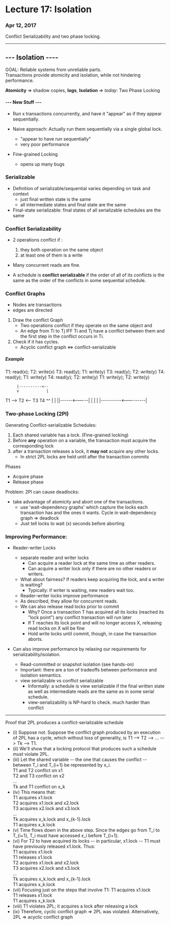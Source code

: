# Lecture 17: Isolation
### Apr 12, 2017
Conflict Serializability and two phase locking.

--------------------------------------------------------------------------------

## --- Isolation ----
GOAL: Reliable systems from unreliable parts.    
Transactions provide atomicity and isolation, while not hindering performance.

**Atomicity** => shadow copies, **logs**,
**Isolation** => _today_: Two Phase Locking

#### --- New Stuff ---
- Run x transactions concurrently, and have it "appear" as if they appear sequentially.

- Naive approach: Actually run them sequentially via a single global lock.
    - "appear to have run sequentially"
    - very poor performance

- Fine-grained Locking  
    - opens up many bugs

### Serializable
- Definition of serializable/sequential varies depending on task and context
    - just final written state is the same
    - all intermediate states and final state are the same
- Final-state serializable: final states of all serializable schedules are the same

### Conflict Serializability
- 2 operations conflict if :
    1. they both operation on the same object
    2. at least one of them is a write  
- Many concurrent reads are fine.

- A schedule is **conflict serializable** if the order of all of its conflicts is the same as the order of the conflicts in some sequential schedule.   

### Conflict Graphs
- Nodes are transactions
- edges are directed

1. Draw the conflict Graph
    - Two operations conflict if they operate on the same object and
    - An edge from Ti to Tj IFF Ti and Tj have a conflict between them and the first step in the conflict occurs in Ti.
2. Check if it has cycles.
    - Acyclic conflict graph <=> conflict-serializable

##### Example

T1: read(x); T2: write(x)
 T3: read(y); T1: write(y)
 T3: read(y); T2: write(y)
 T4: read(y); T1: write(y)
 T4: read(y); T2: write(y)
 T1: write(y); T2: write(y)

         |----------<--
         v            |
 T1 --> T2 <-- T3    T4
 ^^            |      |
 ||------<-----|      |
 |                    |
 |----------<---------|

### Two-phase Locking (2Pl)
Generating Conflict-serializable Schedules:
1. Each shared variable has a lock. (Fine-grained locking)
2. Before **any** operation on a variable, the transaction must acquire the corresponding lock
3. after a transaction releases a lock, it **may not** acquire any other locks.
    - In strict 2PL locks are held until after the transaction commits

Phases     
- Acquire phase
- Release phase

Problem: 2Pl can cause deadlocks:
- take advantage of atomicity and abort one of the transactions.
    - use 'wait-dependency graphs'  which capture the locks each  transaction has and the ones it wants. Cycle in  wait-dependency graph => deadlock
    - Just tell locks to wait (x) seconds before aborting


### Improving Performance:
- Reader-writer Locks
    - separate reader and writer locks
        - Can acquire a reader lock at the same time as other readers.
        - Can acquire a writer lock only if there are no other readers or writers.
    - What about fairness? If readers keep acquiring the lock, and a writer is waiting?
        - Typically: if writer is waiting, new readers wait too.
    - Reader-writer locks improve performance
    - As described, they allow for concurrent reads.
    - We can also release read locks prior to commit
        - Why? Once a transaction T has acquired all its locks (reached its "lock point") any conflict transaction will run later
        - If T reaches its lock point and will no longer access X, releasing read locks on X will be fine
        - Hold write locks until commit, though, in case the transaction aborts.

- Can also improve performance by relaxing our requirements for serializability/isolation.
    - Read-committed or snapshot isolation (see hands-on)
    - Important: there are a ton of tradeoffs between performance and isolation semantics.
    -  view serializable vs conflict serializable
        - Informally: a schedule is view serializable if the final written state as well as intermediate reads are the same as in some serial schedule.
        - view-serializability is NP-hard to check. much harder than conflict

--------------------------------------------------------------------------------

Proof that 2PL produces a conflict-serializable schedule
- (i) Suppose not. Suppose the conflict graph produced by an execution of 2PL has a cycle, which without loss of generality, is T1 --> T2 --> ... --> Tk --> T1.
- (ii) We'll show that a locking protocol that produces such a schedule must violate 2PL.
- (iii) Let the shared variable -- the one that causes the conflict -- between T_i and T_{i+1} be represented by x_i.     
 T1 and T2 conflict on x1     
 T2 and T3 conflict on x2     
 ...    
 Tk and T1 conflict on x_k    
- (iv) This means that:    
 T1 acquires x1.lock    
 T2 acquires x1.lock and x2.lock   
 T3 acquires x2.lock and x3.lock    
 ...    
 Tk acquires x_k.lock and x_{k-1}.lock     
 T1 acquires x_k.lock     
- (v) Time flows down in the above step. Since the edges go from T_i  to T_{i+1}, T_i must have accessed x_i before T_{i+1}.    
- (vi) For T2 to have acquired its locks -- in particular, x1.lock --
 T1 must have previously released x1.lock. Thus:   
 T1 acquires x1.lock    
 T1 releases x1.lock   
 T2 acquires x1.lock and x2.lock   
 T3 acquires x2.lock and x3.lock    
 ...    
 Tk acquires x_k.lock and x_{k-1}.lock    
 T1 acquires x_k.lock    
- (vii) Focusing just on the steps that involve T1:
 T1 acquires x1.lock   
 T1 releases x1.lock   
 T1 acquires x_k.lock    
- (viii) T1 violates 2PL; it acquires a lock after releasing a lock
- (ix) Therefore, cyclic conflict graph => 2PL was violated.
 Alternatively, 2PL => acyclic conflict graph
